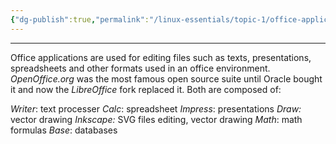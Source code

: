 ```yaml
---
{"dg-publish":true,"permalink":"/linux-essentials/topic-1/office-applications/","dgPassFrontmatter":true}
---
```


---
Office applications are used for editing files such as texts, presentations, spreadsheets and other formats used in an office environment. _OpenOffice.org_ was the most famous open source suite until Oracle bought it and now the _LibreOffice_ fork replaced it. Both are composed of:

_Writer_: text processer
_Calc_: spreadsheet
_Impress_: presentations
_Draw:_ vector drawing
_Inkscape:_ SVG files editing, vector drawing
_Math_: math formulas
_Base_: databases


